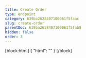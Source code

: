 ```yaml
---
title: Create Order
type: endpoint
category: 639ba2628407100061f5faac
slug: create-order
parentDoc: 639ba2658407100061f5fab8
hidden: false
order: 3
---
```

[block:html]
{
  "html": "<style>\n.LanguagePicker-divider { \n  display: none; }\n  \n[title=\"Toggle library\"] { \n  display: none; }\n</style>"
}
[/block]